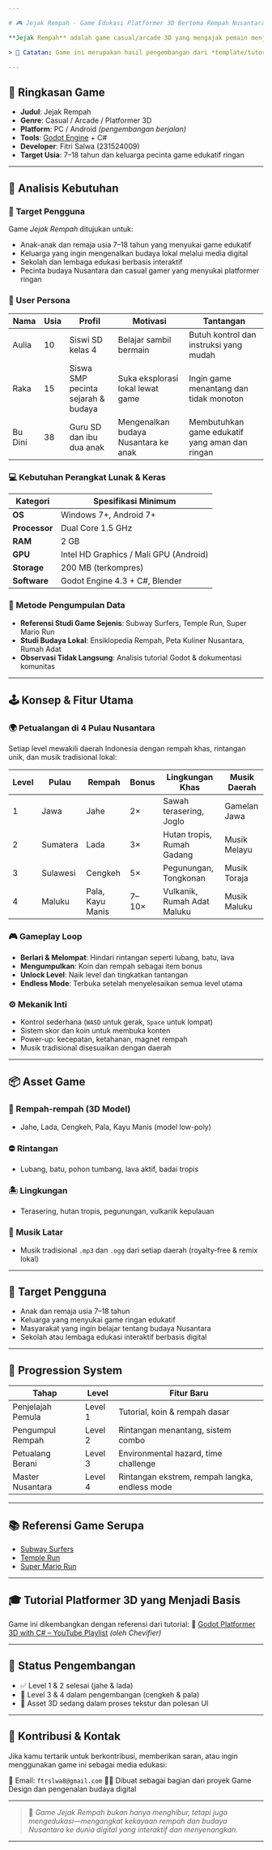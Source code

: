 ```yaml
---

# 🎮 Jejak Rempah - Game Edukasi Platformer 3D Bertema Rempah Nusantara

**Jejak Rempah** adalah game casual/arcade 3D yang mengajak pemain menjelajah kepulauan Nusantara untuk mengumpulkan berbagai rempah-rempah khas Indonesia. Game ini dikembangkan sebagai adaptasi dan modifikasi dari template platformer 3D Godot dengan C#, yang dikembangkan lebih lanjut untuk memperkenalkan kekayaan budaya dan rempah Indonesia secara menyenangkan dan interaktif.

> 🧭 Catatan: Game ini merupakan hasil pengembangan dari *template/tutorial platformer 3D* berbasis Godot + C#, yang dimodifikasi dan diperluas untuk menjadi **Jejak Rempah**.

---
```


## 📌 Ringkasan Game

* **Judul**: Jejak Rempah
* **Genre**: Casual / Arcade / Platformer 3D
* **Platform**: PC / Android *(pengembangan berjalan)*
* **Tools**: [Godot Engine](https://godotengine.org/) + C#
* **Developer**: Fitri Salwa (231524009)
* **Target Usia**: 7–18 tahun dan keluarga pecinta game edukatif ringan

---

## 🧠 Analisis Kebutuhan

### 🎯 Target Pengguna

Game *Jejak Rempah* ditujukan untuk:

* Anak-anak dan remaja usia 7–18 tahun yang menyukai game edukatif
* Keluarga yang ingin mengenalkan budaya lokal melalui media digital
* Sekolah dan lembaga edukasi berbasis interaktif
* Pecinta budaya Nusantara dan casual gamer yang menyukai platformer ringan

### 👥 User Persona

| Nama    | Usia | Profil                             | Motivasi                             | Tantangan                                      |
| ------- | ---- | ---------------------------------- | ------------------------------------ | ---------------------------------------------- |
| Aulia   | 10   | Siswi SD kelas 4                   | Belajar sambil bermain               | Butuh kontrol dan instruksi yang mudah         |
| Raka    | 15   | Siswa SMP pecinta sejarah & budaya | Suka eksplorasi lokal lewat game     | Ingin game menantang dan tidak monoton         |
| Bu Dini | 38   | Guru SD dan ibu dua anak           | Mengenalkan budaya Nusantara ke anak | Membutuhkan game edukatif yang aman dan ringan |

### 💻 Kebutuhan Perangkat Lunak & Keras

| Kategori      | Spesifikasi Minimum                      |
| ------------- | ---------------------------------------- |
| **OS**        | Windows 7+, Android 7+                   |
| **Processor** | Dual Core 1.5 GHz                        |
| **RAM**       | 2 GB                                     |
| **GPU**       | Intel HD Graphics / Mali GPU (Android)   |
| **Storage**   | 200 MB (terkompres)                      |
| **Software**  | Godot Engine 4.3 + C#, Blender           |

### 🧪 Metode Pengumpulan Data

* **Referensi Studi Game Sejenis**: Subway Surfers, Temple Run, Super Mario Run
* **Studi Budaya Lokal**: Ensiklopedia Rempah, Peta Kuliner Nusantara, Rumah Adat
* **Observasi Tidak Langsung**: Analisis tutorial Godot & dokumentasi komunitas


---

## 🕹️ Konsep & Fitur Utama

### 🌍 Petualangan di 4 Pulau Nusantara

Setiap level mewakili daerah Indonesia dengan rempah khas, rintangan unik, dan musik tradisional lokal:

| Level | Pulau    | Rempah           | Bonus | Lingkungan Khas             | Musik Daerah |
| ----- | -------- | ---------------- | ----- | --------------------------- | ------------ |
| 1     | Jawa     | Jahe             | 2×    | Sawah terasering, Joglo     | Gamelan Jawa |
| 2     | Sumatera | Lada             | 3×    | Hutan tropis, Rumah Gadang  | Musik Melayu |
| 3     | Sulawesi | Cengkeh          | 5×    | Pegunungan, Tongkonan       | Musik Toraja |
| 4     | Maluku   | Pala, Kayu Manis | 7–10× | Vulkanik, Rumah Adat Maluku | Musik Maluku |

### 🎮 Gameplay Loop

* **Berlari & Melompat**: Hindari rintangan seperti lubang, batu, lava
* **Mengumpulkan**: Koin dan rempah sebagai item bonus
* **Unlock Level**: Naik level dan tingkatkan tantangan
* **Endless Mode**: Terbuka setelah menyelesaikan semua level utama

### ⚙️ Mekanik Inti

* Kontrol sederhana (`WASD` untuk gerak, `Space` untuk lompat)
* Sistem skor dan koin untuk membuka konten
* Power-up: kecepatan, ketahanan, magnet rempah
* Musik tradisional disesuaikan dengan daerah

---

## 📦 Asset Game

### 🧂 Rempah-rempah (3D Model)

* Jahe, Lada, Cengkeh, Pala, Kayu Manis (model low-poly)

### ⛔ Rintangan

* Lubang, batu, pohon tumbang, lava aktif, badai tropis

### 🏝️ Lingkungan

* Terasering, hutan tropis, pegunungan, vulkanik kepulauan

### 🎵 Musik Latar

* Musik tradisional `.mp3` dan `.ogg` dari setiap daerah (royalty-free & remix lokal)

---

## 🎯 Target Pengguna

* Anak dan remaja usia 7–18 tahun
* Keluarga yang menyukai game ringan edukatif
* Masyarakat yang ingin belajar tentang budaya Nusantara
* Sekolah atau lembaga edukasi interaktif berbasis digital

---

## 🔁 Progression System

| Tahap             | Level   | Fitur Baru                                     |
| ----------------- | ------- | ---------------------------------------------- |
| Penjelajah Pemula | Level 1 | Tutorial, koin & rempah dasar                  |
| Pengumpul Rempah  | Level 2 | Rintangan menantang, sistem combo              |
| Petualang Berani  | Level 3 | Environmental hazard, time challenge           |
| Master Nusantara  | Level 4 | Rintangan ekstrem, rempah langka, endless mode |

---

## 📚 Referensi Game Serupa

* [Subway Surfers](https://play.google.com/store/apps/details?id=com.kiloo.subwaysurf)
* [Temple Run](https://play.google.com/store/apps/details?id=com.imangi.templerun)
* [Super Mario Run](https://play.google.com/store/apps/details?id=com.nintendo.zara)

---

## 🎓 Tutorial Platformer 3D yang Menjadi Basis

Game ini dikembangkan dengan referensi dari tutorial:
🎥 [Godot Platformer 3D with C# – YouTube Playlist](https://youtube.com/playlist?list=PLeCKjxofwyfje6fOCDomz_vpvxT1mU-Ak&si=SJHPmxcSBK3FXRmE) *(oleh Chevifier)*

---

## 🚧 Status Pengembangan

* ✅ Level 1 & 2 selesai (jahe & lada)
* 🚧 Level 3 & 4 dalam pengembangan (cengkeh & pala)
* 🎨 Asset 3D sedang dalam proses tekstur dan polesan UI

---

## 🙌 Kontribusi & Kontak

Jika kamu tertarik untuk berkontribusi, memberikan saran, atau ingin menggunakan game ini sebagai media edukasi:

📧 Email: `ftrslwa8@gmail.com`
👩‍🎓 Dibuat sebagai bagian dari proyek Game Design dan pengenalan budaya digital

---

> 🎯 *Game Jejak Rempah bukan hanya menghibur, tetapi juga mengedukasi—mengangkat kekayaan rempah dan budaya Nusantara ke dunia digital yang interaktif dan menyenangkan.*

---
